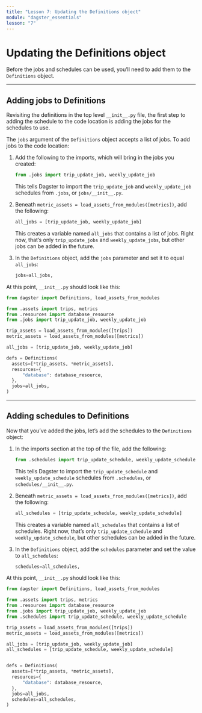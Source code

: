 ```yaml
---
title: "Lesson 7: Updating the Definitions object"
module: "dagster_essentials"
lesson: "7"
---
```


# Updating the Definitions object

Before the jobs and schedules can be used, you’ll need to add them to the `Definitions` object.

---

## Adding jobs to Definitions

Revisiting the definitions in the top level `__init__.py` file, the first step to adding the schedule to the code location is adding the jobs for the schedules to use. 

The `jobs` argument of the `Definitions` object accepts a list of jobs. To add jobs to the code location:

1. Add the following to the imports, which will bring in the jobs you created:
    
    ```python
    from .jobs import trip_update_job, weekly_update_job
    ```
    
    This tells Dagster to import the `trip_update_job` and `weekly_update_job` schedules from `.jobs`, or `jobs/__init__.py`.
    
2. Beneath `metric_assets = load_assets_from_modules([metrics])`, add the following:
    
    ```python
    all_jobs = [trip_update_job, weekly_update_job]
    ```
    
    This creates a variable named `all_jobs` that contains a list of jobs. Right now, that’s only `trip_update_jobs` and `weekly_update_jobs`, but other jobs can be added in the future.
    
3. In the `Definitions` object, add the `jobs` parameter and set it to equal `all_jobs`:
    
    ```python
    jobs=all_jobs,
    ```
    
At this point, `__init__.py` should look like this:

```python
from dagster import Definitions, load_assets_from_modules

from .assets import trips, metrics
from .resources import database_resource
from .jobs import trip_update_job, weekly_update_job

trip_assets = load_assets_from_modules([trips])
metric_assets = load_assets_from_modules([metrics])

all_jobs = [trip_update_job, weekly_update_job]

defs = Definitions(
  assets=[*trip_assets, *metric_assets],
  resources={
      "database": database_resource,
  },
  jobs=all_jobs,
)
```

---

## Adding schedules to Definitions

Now that you’ve added the jobs, let’s add the schedules to the `Definitions` object:

1. In the imports section at the top of the file, add the following:
    
    ```python
    from .schedules import trip_update_schedule, weekly_update_schedule
    ```
    
    This tells Dagster to import the `trip_update_schedule` and `weekly_update_schedule` schedules from `.schedules`, or `schedules/__init__.py`.
    
2. Beneath `metric_assets = load_assets_from_modules([metrics])`, add the following:
    
    ```python
    all_schedules = [trip_update_schedule, weekly_update_schedule]
    ```
    
    This creates a variable named `all_schedules` that contains a list of schedules. Right now, that’s only `trip_update_schedule` and `weekly_update_schedule`, but other schedules can be added in the future.
    
3. In the `Definitions` object, add the `schedules` parameter and set the value to `all_schedules`:
    
    ```python
    schedules=all_schedules,
    ```
    
At this point, `__init__.py` should look like this:

```python
from dagster import Definitions, load_assets_from_modules

from .assets import trips, metrics
from .resources import database_resource
from .jobs import trip_update_job, weekly_update_job
from .schedules import trip_update_schedule, weekly_update_schedule

trip_assets = load_assets_from_modules([trips])
metric_assets = load_assets_from_modules([metrics])

all_jobs = [trip_update_job, weekly_update_job]
all_schedules = [trip_update_schedule, weekly_update_schedule]


defs = Definitions(
  assets=[*trip_assets, *metric_assets],
  resources={
      "database": database_resource,
  },
  jobs=all_jobs,
  schedules=all_schedules,
)
```